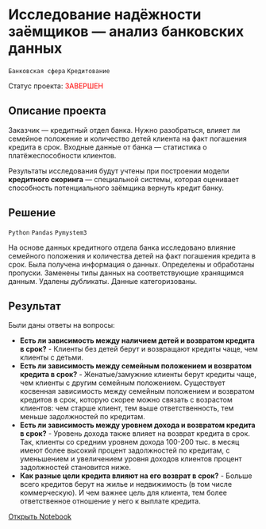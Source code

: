 # Исследование надёжности заёмщиков — анализ банковских данных

`Банковская сфера` `Кредитование`

Статус проекта: <span style="color:red">ЗАВЕРШЕН</span>

## Описание проекта

Заказчик — кредитный отдел банка. Нужно разобраться, влияет ли семейное положение и количество детей клиента на факт погашения кредита в срок. Входные данные от банка — статистика о платёжеспособности клиентов.

Результаты исследования будут учтены при построении модели **кредитного скоринга** — специальной системы, которая оценивает способность потенциального заёмщика вернуть кредит банку.

## Решение

`Python` `Pandas` `Pymystem3`

На основе данных кредитного отдела банка исследовано влияние семейного положения и
количества детей на факт погашения кредита в срок. Была получена информация о
данных. Определены и обработаны пропуски. Заменены типы данных на соответствующие
хранящимся данным. Удалены дубликаты. Данные категоризованы.

## Результат

Были даны ответы на вопросы:
- **Есть ли зависимость между наличием детей и возвратом кредита в срок?** - Клиенты без детей берут и возвращают кредиты чаще, чем клиенты с детьми.
- **Есть ли зависимость между семейным положением и возвратом кредита в срок?** - Женатые/замужние клиенты берут кредиты чаще, чем клиенты с другим семейным положением. Существует косвенная зависимость между семейным положением и возвратом кредитов в срок, которую скорее можно связать с возрастом клиентов: чем старше клиент, тем выше ответственность, тем меньше задолжностей по кредитам.
- **Есть ли зависимость между уровнем дохода и возвратом кредита в срок?** - Уровень дохода также влияет на возврат кредита в срок. Так, клиенты со средним уровнем дохода 100-200 тыс. в месяц имеют более высокий процент задолжностей по кредитам, с уменьшением и увеличением уровня доходов клиентов процент задолжностей становится ниже.
- **Как разные цели кредита влияют на его возврат в срок?** - Больше всего кредитов берут на жилье и недвижимость (в том числе коммерческую). И чем важнее цель для клиента, тем более ответственное отношение у него к выплате кредита.

[Открыть Notebook](https://github.com/Kri5PO/Projects/blob/main/01_Анализ_банковских_данных/credit_bank.ipynb)


```python

```
